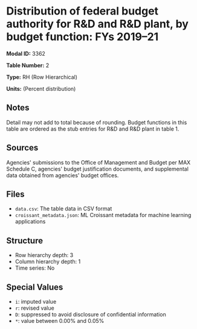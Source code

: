 # Distribution of federal budget authority for R&D and R&D plant, by budget function: FYs 2019&#8211;21

**Modal ID:** 3362

**Table Number:** 2

**Type:** RH (Row Hierarchical)

**Units:** (Percent distribution)

## Notes

Detail may not add to total because of rounding. Budget functions in this table are ordered as the stub entries for R&D and R&D plant in table 1.

## Sources

Agencies' submissions to the Office of Management and Budget per MAX Schedule C, agencies' budget justification documents, and supplemental data obtained from agencies' budget offices.

## Files

- `data.csv`: The table data in CSV format
- `croissant_metadata.json`: ML Croissant metadata for machine learning applications

## Structure

- Row hierarchy depth: 3
- Column hierarchy depth: 1
- Time series: No

## Special Values

- `i`: imputed value
- `r`: revised value
- `D`: suppressed to avoid disclosure of confidential information
- `*`: value between 0.00% and 0.05%
